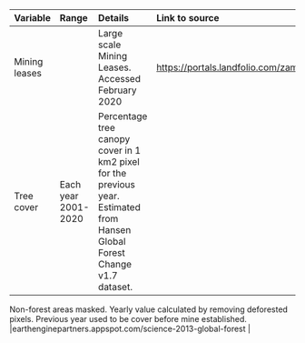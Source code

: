 | Variable        | Range                | Details                                               | Link to source      |
| :---            | :---                 | :---                                                  |:---                 |
| Mining leases   |                      | Large scale Mining Leases. Accessed February 2020     |https://portals.landfolio.com/zambia |     
| Tree cover      | Each year 2001-2020  | Percentage tree canopy cover in 1 km2 pixel for the previous year. Estimated from Hansen Global Forest Change v1.7 dataset.

Non-forest areas masked. Yearly value calculated by removing deforested pixels. Previous year used to be cover before mine established. |earthenginepartners.appspot.com/science-2013-global-forest |
